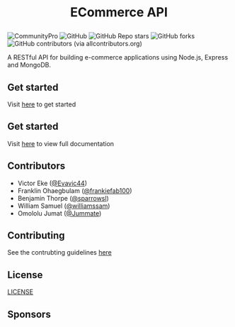 # <p align="center">ECommerce API</p>

![CommunityPro](https://img.shields.io/badge/❤️_Made_by_CommunityPro-%20-FFCD42?style=for-the-badge&labelColor=FFCD42) ![GitHub](https://img.shields.io/github/license/CommunityPro/ecommerce-api?style=for-the-badge&color=FFCD42&labelColor=1D1E22) ![GitHub Repo stars](https://img.shields.io/github/stars/CommunityPro/ecommerce-api?style=for-the-badge&color=FFCD42&labelColor=1D1E22) ![GitHub forks](https://img.shields.io/github/forks/CommunityPro/ecommerce-api?style=for-the-badge&color=FFCD42&labelColor=1D1E22) ![GitHub contributors (via allcontributors.org)](https://img.shields.io/github/all-contributors/CommunityPro/ecommerce-api?style=for-the-badge&color=FFCD42&labelColor=1D1E22)

A RESTful API for building e-commerce applications using Node.js, Express and MongoDB.

## Get started

Visit [here]() to get started

## Get started

Visit [here]() to view full documentation

## Contributors

- Victor Eke ([@Evavic44](https://github.com/evavic44))
- Franklin Ohaegbulam ([@frankiefab100](https://github.com/frankiefab100))
- Benjamin Thorpe ([@sparrowsl](https://github.com/sparrowsl))
- William Samuel ([@williamssam](https://github.com/williamssam))
- Omololu Jumat ([@Jummate](https://github.com/Jummate))

## Contributing

See the contrubting guidelines [here](./CONTRIBUTING.md)

## License

[LICENSE](./LICENSE)

## Sponsors
